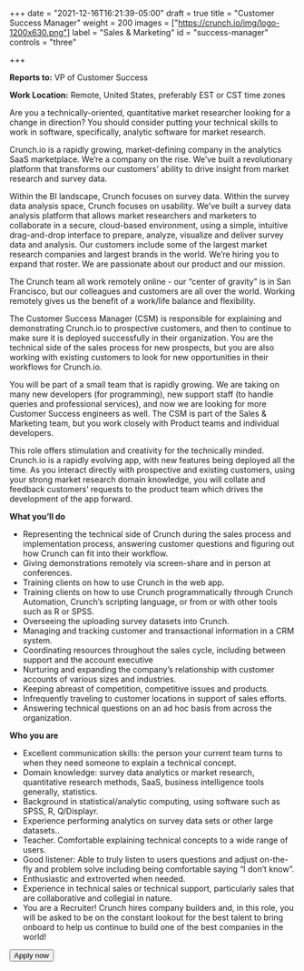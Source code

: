 +++
date = "2021-12-16T16:21:39-05:00"
draft = true
title = "Customer Success Manager"
weight = 200
images = ["https://crunch.io/img/logo-1200x630.png"]
label = "Sales & Marketing"
id = "success-manager"
controls = "three"

+++

**Reports to:** VP of Customer Success

**Work Location:** Remote, United States, preferably EST or CST time zones

Are you a technically-oriented, quantitative market researcher looking for a change in direction? You should consider putting your technical skills to work in software, specifically, analytic software for market research.

Crunch.io is a rapidly growing, market-defining company in the analytics SaaS marketplace. We’re a company on the rise. We’ve built a revolutionary platform that transforms our customers’ ability to drive insight from market research and survey data.

Within the BI landscape, Crunch focuses on survey data. Within the survey data analysis space, Crunch focuses on usability. We’ve built a survey data analysis platform that allows market researchers and marketers to collaborate in a secure, cloud-based environment, using a simple, intuitive drag-and-drop interface to prepare, analyze, visualize and deliver survey data and analysis. Our customers include some of the largest market research companies and largest brands in the world. We’re hiring you to expand that roster. We are passionate about our product and our mission.

The Crunch team all work remotely online - our “center of gravity” is in San Francisco, but our colleagues and customers are all over the world. Working remotely gives us the benefit of a  work/life balance and flexibility.

The Customer Success Manager (CSM) is responsible for explaining and demonstrating Crunch.io to prospective customers, and then to continue to make sure it is deployed successfully in their organization. You are the technical side of the sales process for new prospects, but you are also working with existing customers to look for new opportunities in their workflows for Crunch.io.

You will be part of a small team that is rapidly growing. We are taking on many new developers (for programming), new support staff (to handle queries and professional services), and now we are looking for more Customer Success engineers as well. The CSM is part of the Sales & Marketing team, but you work closely with Product teams and individual developers.

This role offers stimulation and creativity for the technically minded. Crunch.io is a rapidly evolving app, with new features being deployed all the time. As you interact directly with prospective and existing customers, using your strong market research domain knowledge, you will collate and feedback customers’ requests to the product team which drives the development of the app forward.

**What you’ll do**

- Representing the technical side of Crunch during the sales process and implementation process, answering customer questions and figuring out how Crunch can fit into their workflow.
- Giving demonstrations remotely via screen-share and in person at conferences.
- Training clients on how to use Crunch in the web app.
- Training clients on how to use Crunch programmatically through Crunch Automation, Crunch’s scripting language, or from or with other tools such as R or SPSS.
- Overseeing the uploading survey datasets into Crunch.
- Managing and tracking customer and transactional information in a CRM system.
- Coordinating resources throughout the sales cycle, including between support and the account executive
- Nurturing and expanding the company’s relationship with customer accounts of various sizes and industries.
- Keeping abreast of competition, competitive issues and products.
- Infrequently traveling to customer locations in support of sales efforts.
- Answering technical questions on an ad hoc basis from across the organization.

**Who you are**

- Excellent communication skills: the person your current team turns to when they need someone to explain a technical concept.
- Domain knowledge: survey data analytics or market research, quantitative research methods, SaaS, business intelligence tools generally, statistics.
- Background in statistical/analytic computing, using software such as SPSS, R, Q/Displayr.
- Experience performing analytics on survey data sets or other large datasets..
- Teacher. Comfortable explaining technical concepts to a wide range of users.
- Good listener: Able to truly listen to users questions and adjust on-the-fly and problem solve including being comfortable saying “I don’t know”.
- Enthusiastic and extroverted when needed.
- Experience in technical sales or technical support, particularly sales that are collaborative and collegial in nature.
- You are a Recruiter! Crunch hires company builders and, in this role, you will be asked to be on the constant lookout for the best talent to bring onboard to help us continue to build one of the best companies in the world!


<button class="btn btn-success" onclick="location.href='https://smrtr.io/4F6hw';">Apply now</button>
